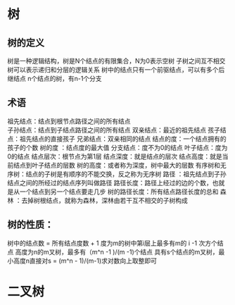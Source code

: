 # 树

## 树的定义

树是一种逻辑结构，树是N个结点的有限集合，N为0表示空树    子树之间互不相交    树可以表示递归和分层的逻辑关系    树中的结点只有一个前驱结点，可以有多个后继结点    n个结点的树，有n-1个分支

## 术语

祖先结点：结点到根节点路径之间的所有结点    
子孙结点：结点到子结点路径之间的所有结点
双亲结点：最近的祖先结点
孩子结点：祖先结点的直接孩子
兄弟结点：双亲相同的结点
结点的度：一个结点拥有的孩子的个数
树的度  ：结点度的最大值
分支结点：度不为0的结点
叶子结点：度为0的结点
结点层次：根节点为第1层
结点深度：就是结点的层次
结点高度：就是当前结点到叶子结点的层数
树的高度：或者称为深度，树中最大的层数
有序树和无序树：结点的子树是有顺序的不能交换，反之称为无序树
路径 ：祖先结点到子孙结点之间的所经过的结点序列叫做路径 路径长度：路径上经过的边的个数，也就是从一个结点到另一个结点要走几步
树的路径长度：所有结点路径长度的总和
森林    ：去掉树根结点，就称为森林，深林由若干互不相交的子树构成

## 树的性质：
树中的结点数 = 所有结点度数 + 1
度为m的树中第i层上最多有m的 i -1 次方个结点
高度为n的m叉树，最多有（m^n -1 )/(m -1)个结点
具有s个结点的m叉树，最小高度n直接对s = (m^n - 1)/(m-1)求对数向上取整即可

# 二叉树

